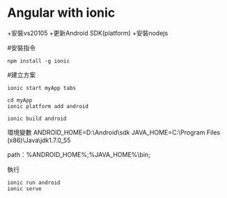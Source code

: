 # Angular with ionic
+安裝vs20105
+更新Android SDK(platform)
+安裝nodejs


#安裝指令
```
npm install -g ionic
```

#建立方案
```
ionic start myApp tabs
```

```
cd myApp
ionic platform add android
```

```
ionic build android
```

環境變數
ANDROID_HOME=D:\Android\sdk
JAVA_HOME=C:\Program Files (x86)\Java\jdk1.7.0_55

path：%ANDROID_HOME%;%JAVA_HOME%\bin;


執行
```
ionic run android
ionic serve
```

